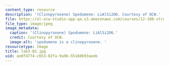 ```yaml
---
content_type: resource
description: '(Clinopyroxene) Spodumene: LiAlSi2O6. Courtesy of OCW.'
file: https://ol-ocw-studio-app-qa.s3.amazonaws.com/courses/12-108-structure-of-earth-materials-fall-2004/ae8f4774c65382fa9a9b55160b93aeeb_lab3-02.jpg
file_type: image/jpeg
image_metadata:
  caption: '(Clinopyroxene) Spodumene: LiAlSi2O6.'
  credit: Courtesy of OCW.
  image-alt: 'spodumene is a clinopyroxene. '
resourcetype: Image
title: lab3-02.jpg
uid: ae8f4774-c653-82fa-9a9b-55160b93aeeb
---
```

